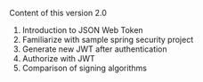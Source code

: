 Content of this version 2.0

1. Introduction to JSON Web Token
2. Familiarize with sample spring security project
3. Generate new JWT after authentication
4. Authorize with JWT
5. Comparison of signing algorithms
